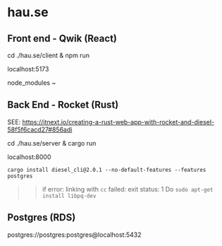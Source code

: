 # hau.se
 
## Front end - Qwik (React)

cd ./hau.se/client & npm run

localhost:5173

node_modules ~ 

## Back End - Rocket (Rust)
SEE: https://itnext.io/creating-a-rust-web-app-with-rocket-and-diesel-58f5f6cacd27#856adi

cd ./hau.se/server & cargo run

localhost:8000

`cargo install diesel_cli@2.0.1 --no-default-features --features postgres`
>> if error: linking with `cc` failed: exit status: 1 
>> Do `sudo apt-get install libpq-dev`


## Postgres (RDS)

postgres://postgres:postgres@localhost:5432